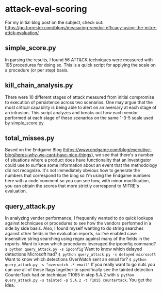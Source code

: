# attack-eval-scoring
For my initial blog post on the subject, check out:
https://go.forrester.com/blogs/measuring-vendor-efficacy-using-the-mitre-attck-evaluation/

## simple_score.py
In parsing the results, I found 56 ATT&CK techniques were measured with 195 procedures for doing so. This is a quick script for applying the scale on a procedure (or per step) basis.

## kill_chain_analysis.py
There were 10 different stages of attack measured from initial compromise to execution of persistence across two scenarios. One may argue that the most critical capability is being able to alert on an aversary at each stage of an intrusion. This script analyzes and breaks out how each vendor performed at each stage of these scenarios on the same 1-3-5 scale used by simple_score.py

## total_misses.py
Based on the Endgame Blog (https://www.endgame.com/blog/executive-blog/heres-why-we-cant-have-nice-things), we see that there's a number of situations where a product does have functionality that an investigator could use to surface some information about an event that the methodology did not recognize. It's not immediately obvious how to generate the numbers that correspond to the blog so I'm using the Endgame numbers here with a code comment so you can see how, with minor modification, you can obtain the scores that more strictly correspond to MITRE's evaluation.

## query_attack.py
In analyzing vender performance, I frequently wanted to do quick lookups against techniques or procedures to see how the vendors performed in a side by side basis. Also, I found myself wanting to do string searches against other fields in the evaluation reports, so I've enabled case insensitive string searching using regex against many of the fields in the reports. Want to know which procedures leveraged the ipconfig command? `$ python query_attack.py -s ipconfig` Want to know which delayed detections Microsoft had? `$ python query_attack.py -s delayed microsoft` Want to know which detections OverWatch sent an email for? `$ python query_attack.py -s "overwatch .* email"` If you really want to go nuts you can use all of these flags together to specifically see the tainted detection CounterTack had on technique T1055 in step 5.A.2 with `$ python query_attack.py -s tainted -p 5.A.2 -t T1055 countertack`. You get the idea.